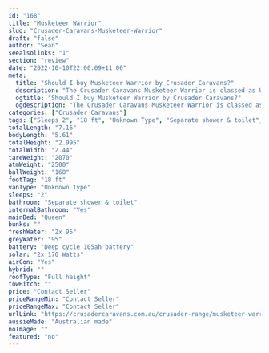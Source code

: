 ```yaml
---
id: "168"
title: "Musketeer Warrior"
slug: "Crusader-Caravans-Musketeer-Warrior"
draft: "false"
author: "Sean"
seealsolinks: "1"
section: "review"
date: "2022-10-10T22:00:09+11:00"
meta:
  title: "Should I buy Musketeer Warrior by Crusader Caravans?"
  description: "The Crusader Caravans Musketeer Warrior is classed as Unknown Type, and sleeps 2 people. It is Australian made and comes in at 18 ft. It generally has Separate shower & toilet."
  ogtitle: "Should I buy Musketeer Warrior by Crusader Caravans?"
  ogdescription: "The Crusader Caravans Musketeer Warrior is classed as Unknown Type, and sleeps 2 people. It is Australian made and comes in at 18 ft. It generally has Separate shower & toilet."
categories: ["Crusader Caravans"]
tags: ["Sleeps 2", "18 ft", "Unknown Type", "Separate shower & toilet", "Full height", "Price Unknown"]
totalLength: "7.16"
bodyLength: "5.61"
totalHeight: "2.995"
totalWidth: "2.44"
tareWeight: "2070"
atmWeight: "2500"
ballWeight: "168"
footTag: "18 ft"
vanType: "Unknown Type"
sleeps: "2"
bathroom: "Separate shower & toilet"
internalBathroom: "Yes"
mainBed: "Queen"
bunks: ""
freshWater: "2x 95"
greyWater: "95"
battery: "Deep cycle 105ah battery"
solar: "2x 170 Watts"
airCon: "Yes"
hybrid: ""
roofType: "Full height"
towHitch: ""
price: "Contact Seller"
priceRangeMin: "Contact Seller"
priceRangeMax: "Contact Seller"
urlLink: "https://crusadercaravans.com.au/crusader-range/musketeer-warrior/"
aussieMade: "Australian made"
noImage: ""
featured: "no"
---
```


